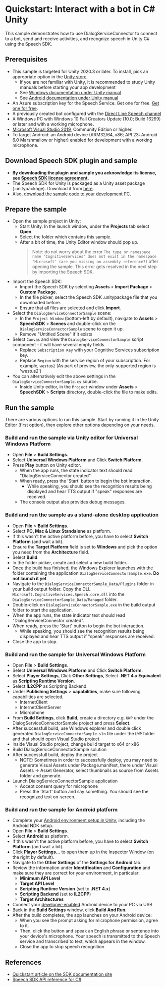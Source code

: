 # Quickstart: Interact with a bot in C# Unity

This sample demonstrates how to use DialogServiceConnector to connect to a bot, send and receive activities, and recognize speech in Unity C# using the Speech SDK.

## Prerequisites

* This sample is targeted for Unity 2020.3 or later. To install, pick an appropriate option in the [Unity store](https://store.unity.com).
  * If you are not familiar with Unity, it is recommended to study Unity manuals before starting your app development
  * See [Windows documentation under Unity manual](https://docs.unity3d.com/Manual/Windows.html)
  * See [Android documentation under Unity manual](https://docs.unity3d.com/Manual/android.html)
* An Azure subscription key for the Speech Service. Get one for free. [Get one for free](https://docs.microsoft.com/azure/cognitive-services/speech-service/get-started).
* A previously created bot configured with the [Direct Line Speech channel](https://docs.microsoft.com/azure/bot-service/bot-service-channel-connect-directlinespeech)
* A Windows PC with Windows 10 Fall Creators Update (10.0; Build 16299) or later and with a working microphone.
* [Microsoft Visual Studio 2019](https://www.visualstudio.com/), Community Edition or higher.
* To target Android: an Android device (ARM32/64, x86; API 23: Android 6.0 Marshmallow or higher) enabled for development with a working microphone.

## Download Speech SDK plugin and sample

* **By downloading the plugin and sample you acknowledge its license, see [Speech SDK license agreement](https://aka.ms/csspeech/license).**
* The Speech SDK for Unity is packaged as a Unity asset package (.unitypackage). Download it from [here](https://aka.ms/csspeech/unitypackage).
* Also, [download the sample code to your development PC.](/README.md#get-the-samples)

## Prepare the sample

* Open the sample project in Unity:
  * Start Unity. In the launch window, under the **Projects** tab select **Open**.
  * Select the folder which contains this sample.
  * After a bit of time, the Unity Editor window should pop up.
    > Note: do not worry about the error  `The type or namespace name
    > 'CognitiveServices' does not exist in the namespace 'Microsoft' (are you
    > missing an assembly reference?)` after opening the sample. This error
    > gets resolved in the next step by importing the Speech SDK.
* Import the Speech SDK:
  * Import the Speech SDK by selecting **Assets** > **Import Package** > **Custom Package**.
  * In the file picker, select the Speech SDK .unitypackage file that you downloaded before.
  * Ensure that all files are selected and click **Import**.
* Select the `DialogServiceConnectorSample` scene:
  * In the `Project Window` (bottom-left by default), navigate to **Assets** > **SpeechSDK** > **Scenes** and double-click on the `DialogServiceConnectorSample` scene to open it up.
  * Remove "Untitled Scene" if it exists
* Select `Canvas` and view the `DialogServiceConnectorSample` script component - it will have several empty fields.
  * Replace `Subscription Key` with your Cognitive Services subscription key.
  * Replace `Region` with the service region of your subscription. For example, `westus2` (As part of preview, the only-supported region is 'westus2')
* You can alternatively edit the above settings in the `DialogServiceConnectorSample.cs` source.
  * Inside Unity editor, in the `Project` window under **Assets** > **SpeechSDK** > **Scripts** directory, double-click the file to make edits.

## Run the sample

There are various options to run this sample.
Start by running it in the Unity Editor (first option), then explore other options depending on your needs.

### Build and run the sample via Unity editor for Universal Windows Platform

* Open **File** \> **Build Settings**.
* Select **Universal Windows Platform** and Click **Switch Platform**.
* Press **Play** button on Unity editor.
  * When the app runs, the state indicator text should read "DialogServiceConnector created".
  * When ready, press the 'Start' button to begin the bot interaction.
    * While speaking, you should see the recognition results being displayed and hear TTS output if "speak" responses are received.
  * The console output also provides debug messages.

### Build and run the sample as a stand-alone desktop application

* Open **File** > **Build Settings**.
* Select **PC, Mac & Linux Standalone** as platform.
* If this wasn't the active platform before, you have to select **Switch Platform** (and wait a bit).
* Ensure the **Target Platform** field is set to **Windows** and pick the option you need from the **Architecture** field.
* Select **Build**.
* In the folder picker, create and select a new build folder.
* Once the build has finished, the Windows Explorer launches with the folder containing the application `DialogServiceConnectorSample.exe`. **Do not launch it yet**
* Navigate to the `DialogServiceConnectorSample_Data/Plugins` folder in your build output folder. Copy the DLL `Microsoft.CognitiveServices.Speech.core.dll` into the `DialogServiceConnectorSample_Data/Managed` folder.
* Double-click on `DialogServiceConnectorSample.exe` in the build output folder to start the application.
* When the app runs, the state indicator text should read "DialogServiceConnector created".
* When ready, press the 'Start' button to begin the bot interaction.
  * While speaking, you should see the recognition results being displayed and hear TTS output if "speak" responses are received.
* Close the app to stop.

### Build and run the sample for Universal Windows Platform

* Open **File** \> **Build Settings**.
* Select **Universal Windows Platform** and Click **Switch Platform**.
* Select **Player Settings**, Click **Other Settings**, Select **.NET 4.x Equivalent** as **Scripting Runtime Version**.
* Select **IL2CPP** as Scripting Backend.
* Under **Publishing Settings** \> **capabilities**, make sure following capabilities are selected.
  * InternetClient
  * InternetClientServer
  * Microphone
* From **Build Settings**, click **Build**, create a directory e.g. `UWP` under the DialogServiceConnectorSample project and press **Select**.
* After successfull build, use Windows explorer and double click generated `DialogServiceConnectorSample.sln` file under the `UWP` folder and that should open Visual Studio project.
* Inside Visual Studio project, change build target to x64 or x86
* Build DialogServiceConnectorSample solution
* After successfull build, deploy the project
  * NOTE: Sometimes in order to successfully deploy, you may need to generate Visual Assets under Package.manifest, there under
          Visual Assets -> Asset Generator, select thumbnails as source from Assets folder and generate.
* Launch DialogServiceConnectorSample application
  * Accept consent query for microphone
  * Press the 'Start' button and say something. You should see the recognized text on-screen.

### Build and run the sample for Android platform

* Complete your [Android environment setup in Unity](https://docs.unity3d.com/Manual/android-sdksetup.html), including the Android NDK setup.
* Open **File** > **Build Settings**.
* Select **Android** as platform.
* If this wasn't the active platform before, you have to select **Switch Platform** (and wait a bit).
* Click **Player Settings...** to open them up in the Inspector Window (on the right by default).
* Navigate to the **Other Settings** of the **Settings for Android** tab.
* Review the information under **Identification** and **Configuration** and make sure they are correct for your environment, in particular:
  * **Minimum API Level**
  * **Target API Level**
  * **Scripting Runtime Version** (set to **.NET 4.x**)
  * **Scripting Backend** (set to **IL2CPP**)
  * **Target Architectures**
* Connect your [developer-enabled](https://developer.android.com/studio/debug/dev-options) Android device to your PC via USB.
* Back in the **Build Settings** window, click **Build And Run**.
* After the build completes, the app launches on your Android device:
  * When you see the prompt asking for microphone permission, agree to it.
  * Then, click the button and speak an English phrase or sentence into your device's microphone. Your speech is transmitted to the Speech service and transcribed to text, which appears in the window.
  * Close the app to stop speech recognition.

## References

* [Quickstart article on the SDK documentation site](https://docs.microsoft.com/azure/cognitive-services/speech-service/quickstarts/setup-platform?tabs=unity%2Cwindows%2Cjre%2Cbrowser&pivots=programming-language-csharp)
* [Speech SDK API reference for C#](https://aka.ms/csspeech/csharpref)

